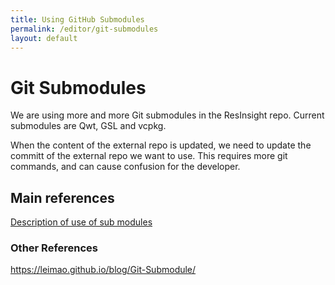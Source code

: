 ```yaml
---
title: Using GitHub Submodules
permalink: /editor/git-submodules
layout: default
---
```


# Git Submodules

We are using more and more Git submodules in the ResInsight repo. Current submodules are Qwt, GSL and vcpkg.

When the content of the external repo is updated, we need to update the committ of the external repo we want to use. This requires more git commands, and can cause confusion for the developer.

## Main references
[Description of use of sub modules ](https://www.vogella.com/tutorials/GitSubmodules/article.html#submodules_track)

### Other References
https://leimao.github.io/blog/Git-Submodule/
